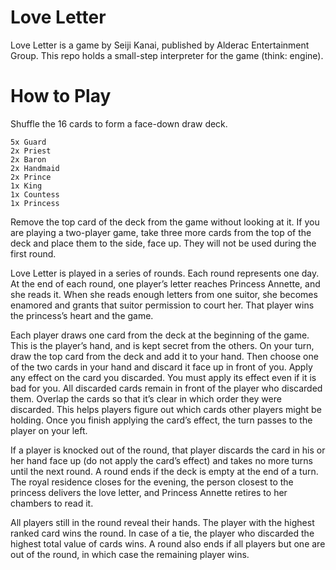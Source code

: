 # Love Letter

Love Letter is a game by Seiji Kanai, published by Alderac Entertainment Group. This repo holds a small-step interpreter for the game (think: engine).

# How to Play

Shuffle the 16 cards to form a face-down draw deck. 

	5x Guard 
	2x Priest 
	2x Baron 
	2x Handmaid
	2x Prince
	1x King
	1x Countess
	1x Princess

Remove the top card of the deck from the game without looking at it. If you are playing a two-player game, take three more cards from the top of the deck and place them to the side, face up. They will not be used during the first round. 

Love Letter is played in a series of rounds. Each round represents one day. At the end of each round, one player’s letter reaches Princess Annette, and she reads it. When she reads enough letters from one suitor, she becomes enamored and grants that suitor permission to court her. That player wins the princess’s heart and the game.

Each player draws one card from the deck at the beginning of the game. This is the player’s hand, and is kept secret from the others. On your turn, draw the top card from the deck and add it to your hand. Then choose one of the two cards in your hand and discard it face up in front of you. Apply any effect on the card you discarded. You must apply its effect even if it is bad for you. All discarded cards remain in front of the player who discarded them. Overlap the cards so that it’s clear in which order they were discarded. This helps players figure out which cards other players might be holding. Once you finish applying the card’s effect, the turn passes to the player on your left.

If a player is knocked out of the round, that player discards the card in his or her hand face up (do not apply the card’s effect) and takes no more turns until the next round. A round ends if the deck is empty at the end of a turn. The royal residence closes for the evening, the person closest to the princess delivers the love letter, and Princess Annette retires to her chambers to read it. 

All players still in the round reveal their hands. The player with the highest ranked card wins the round. In case of a tie, the player who discarded the highest total value of cards wins. A round also ends if all players but one are out of the round, in which case the remaining player wins.

